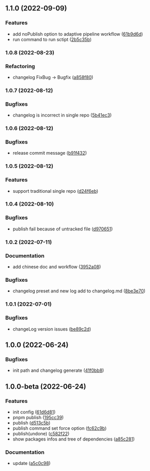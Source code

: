 ## 1.1.0 (2022-09-09)


### Features

* add noPublish option to adaptive pipeline workflow ([61b9d6d](https://github.com/Geocld/sparkee/commit/61b9d6db1421dbc8d34e60e76a4f4532c318671e))
* run command to run sctipt ([2b5c35b](https://github.com/Geocld/sparkee/commit/2b5c35b8a327f78ed9043fff050e0592f4a7f9eb))

### 1.0.8 (2022-08-23)


### Refactoring

* changelog FixBug -> Bugfix ([a858f80](https://github.com/Geocld/sparkee/commit/a858f801844a446d39f529e3b5e1771b8eefff39))

### 1.0.7 (2022-08-12)


### Bugfixes

* changelog is incorrect in single repo ([5b41ec3](https://github.com/Geocld/sparkee/commit/5b41ec3e048c97d350bb992f3aba97021f140831))

### 1.0.6 (2022-08-12)


### Bugfixes

* release commit message ([b91f432](https://github.com/Geocld/sparkee/commit/b91f432845c5c9dec4a52ef3f882740b26c5765b))

### 1.0.5 (2022-08-12)


### Features

* support traditional single repo ([d24f6eb](https://github.com/Geocld/sparkee/commit/d24f6ebb286aa7b6f41685f92ea46851bad54216))

### 1.0.4 (2022-08-10)


### Bugfixes

* publish fail because of untracked file ([d970651](https://github.com/Geocld/sparkee/commit/d9706512110f81e0f19bc931d1f8462d6bf48a87))

### 1.0.2 (2022-07-11)


### Documentation

* add chinese doc and workflow ([3952a08](https://github.com/Geocld/sparkee/commit/3952a08fa5af650715ac33c71714631bc61b2a5e))


### Bugfixes

* changelog preset and new log add to changelog.md ([8be3e70](https://github.com/Geocld/sparkee/commit/8be3e7069c468c002e04f901459406022da97e14))

### 1.0.1 (2022-07-01)


### Bugfixes

* changeLog version issues ([be89c2d](https://github.com/Geocld/sparkee/commit/be89c2d104c6d903fdf6adedb67c8cbfcd7a236f))

## 1.0.0 (2022-06-24)


### Bugfixes

* init path and changelog generate ([41f0bb8](https://github.com/Geocld/sparkee/commit/41f0bb8498287445457f30ad586e15efd2858789))

## 1.0.0-beta (2022-06-24)


### Features

* init config ([61d6d81](https://github.com/Geocld/sparkee/commit/61d6d81c4d49039e9c9804853d7844370da02b73))
* pnpm publish ([195cc39](https://github.com/Geocld/sparkee/commit/195cc3929883bdf939886caea267f235b3e63a7a))
* publish ([d513c5b](https://github.com/Geocld/sparkee/commit/d513c5b5442f4be34aea509b668dd102996386bc))
* publish command set force option ([fc62c9b](https://github.com/Geocld/sparkee/commit/fc62c9b19d27a6a408fcbdf3a59d5847aa3e61a5))
* publish(undone) ([c582f22](https://github.com/Geocld/sparkee/commit/c582f2211b9cdb38482a63986d82851df25e1f96))
* show packages infos and tree of dependencies ([a85c281](https://github.com/Geocld/sparkee/commit/a85c2819117055df08f21b4bfece7bf20f0f086b))


### Documentation

* update ([a5c0c98](https://github.com/Geocld/sparkee/commit/a5c0c9839b753227c0e7bada65659a57e542299b))

